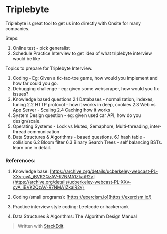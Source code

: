 # Triplebyte

Triplebyte is great tool to get us into directly with Onsite for many companies.

Steps:
1. Online test - pick generalist
2. Schedule Practice Interview to get idea of what triplebyte interview would be like

Topics to prepare for Triplebyte Interview.

1. Coding - Eg: Given a tic-tac-toe game, how would you implement and how far could you go. 
2. Debugging challenge - eg: given some webscraper, how would you fix issues?
3. Knowledge based questions
2.1 Databases - normalization, indexes, tuning
2.2 HTTP protocol - how it works in deep, cookies
2.3 Web vs App Server - Scaling
2.4 Caching how it works
4. System Design question - eg: given used car API, how do you design/scale.
5. Operating Systems - Lock vs Mutex, Semaphore, Multi-threading, inter-thread communication
6. Data Structures & Algorithms - based questions.
	6.1 hash table - collisions
	6.2 Bloom filter
	6.3 Binary Search Trees - self balancing BSTs. learn one in detail.

### References:

1) Knowledge base: [https://archive.org/details/ucberkeley-webcast-PL-XXv-cvA_iBVK2QzAV-R7NMA1ZkaiR2y](https://archive.org/details/ucberkeley-webcast-PL-XXv-cvA_iBVK2QzAV-R7NMA1ZkaiR2y)

2) Coding (small programs): [https://exercism.io](https://exercism.io/)

3) Practice interview style coding: Leetcode or hackerrank

4) Data Structures & Algorithms: The Algorithm Design Manual
> Written with [StackEdit](https://stackedit.io/).
<!--stackedit_data:
eyJoaXN0b3J5IjpbMTE4Mzk0MjY3NywtMTEzMDg4MzEwNSw0OT
Q1NjgyNTAsMjE0NTQwMTY4NV19
-->
